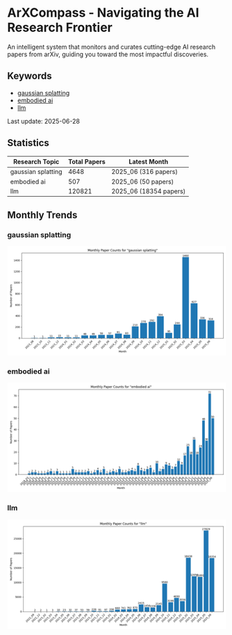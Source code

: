 # ArXCompass - Navigating the AI Research Frontier
An intelligent system that monitors and curates cutting-edge AI research papers from arXiv, guiding you toward the most impactful discoveries.

## Keywords

- [gaussian splatting](gaussian_splatting/)
- [embodied ai](embodied_ai/)
- [llm](llm/)

Last update: 2025-06-28

## Statistics

| Research Topic | Total Papers | Latest Month |
| --- | --- | --- |
| gaussian splatting | 4648 | 2025_06 (316 papers) |
| embodied ai | 507 | 2025_06 (50 papers) |
| llm | 120821 | 2025_06 (18354 papers) |

## Monthly Trends

### gaussian splatting

![Monthly Paper Counts for gaussian splatting](gaussian_splatting/monthly_stats.png)

### embodied ai

![Monthly Paper Counts for embodied ai](embodied_ai/monthly_stats.png)

### llm

![Monthly Paper Counts for llm](llm/monthly_stats.png)

